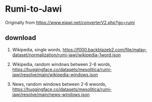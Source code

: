 # Rumi-to-Jawi

Originally from https://www.ejawi.net/converterV2.php?go=rumi

## download

1. Wikipedia, single words, https://f000.backblazeb2.com/file/malay-dataset/normalization/rumi-jawi/wikipedia-1word.json

2. Wikipedia, random windows between 2-6 words, https://huggingface.co/datasets/mesolitica/rumi-jawi/resolve/main/wikipedia-windows.json

3. News, random windows between 2-6 wwords, https://huggingface.co/datasets/mesolitica/rumi-jawi/resolve/main/news-windows.json